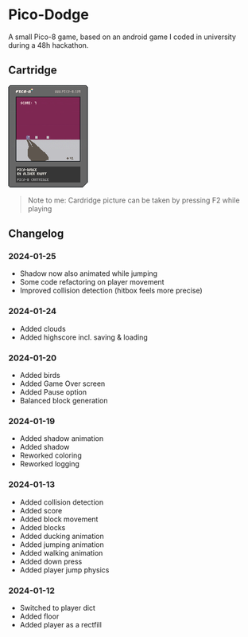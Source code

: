 # Pico-Dodge
A small Pico-8 game, based on an android game I coded in university during a 48h hackathon.

## Cartridge 
![Pico-Dodge](pico-dodge.p8.png)
> Note to me: Cardridge picture can be taken by pressing F2 while playing
## Changelog

### 2024-01-25
- Shadow now also animated while jumping
- Some code refactoring on player movement
- Improved collision detection (hitbox feels more precise)

### 2024-01-24
- Added clouds
- Added highscore incl. saving & loading

### 2024-01-20
- Added birds
- Added Game Over screen
- Added Pause option
- Balanced block generation

### 2024-01-19
- Added shadow animation
- Added shadow
- Reworked coloring
- Reworked logging

### 2024-01-13
- Added collision detection
- Added score
- Added block movement
- Added blocks
- Added ducking animation
- Added jumping animation
- Added walking animation
- Added down press
- Added player jump physics

### 2024-01-12
- Switched to player dict
- Added floor
- Added player as a rectfill
